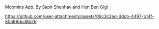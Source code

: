 Moomins App. By Sapir Shenhav and Hen Ben Gigi




https://github.com/user-attachments/assets/09c3c2ad-ddcb-4497-b14f-80a99dcd8b26

